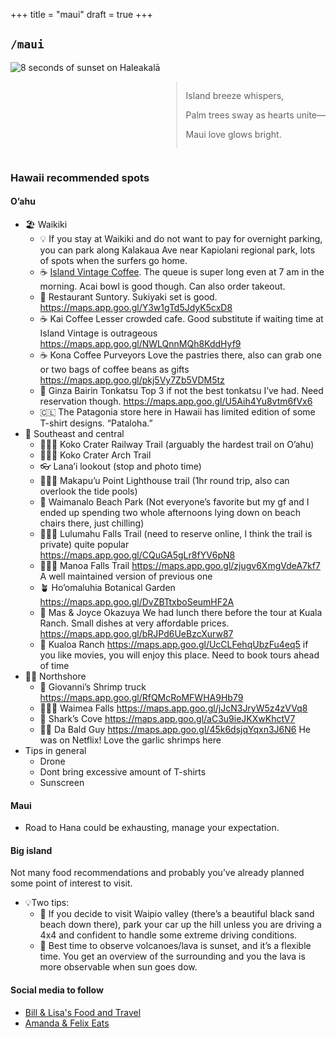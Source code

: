 +++
title = "maui"
draft = true
+++

## `/maui`

<img src="/images/Haleakala.gif" alt="8 seconds of sunset on Haleakalā" style="flex: 1; max-width: 50%; margin-right: 10px">

<div id="observablehq-1082f973" style="flex: 1; max-width: 50%;"></div>
    <!-- <p>Credit: <a href="https://observablehq.com/@rexarski/countdown">Countdown by Observable</a></p> -->
    <link rel="stylesheet" href="https://cdn.jsdelivr.net/npm/@observablehq/inspector@5/dist/inspector.css">
    <script type="module">
    import {Runtime, Inspector} from "https://cdn.jsdelivr.net/npm/@observablehq/runtime@5/dist/runtime.js";
    import define from "https://api.observablehq.com/@rexarski/countdown.js?v=4";
    new Runtime().module(define, Inspector.into("#observablehq-1082f973"));
    </script>

<div style="display: flex; justify-content: flex-end;">
<blockquote style="display: inline;">
    <p>Island breeze whispers,</p>
    <p>Palm trees sway as hearts unite—</p>
    <p>Maui love glows bright.</p>
</blockquote>
</div>
<!-- {{< youtube u7xXI3uF1Nc >}} -->

### Hawaii recommended spots

#### O’ahu

- 🏖 Waikiki
  - 💡 If you stay at Waikiki and do not want to pay for overnight parking, you can park along Kalakaua Ave near Kapiolani regional park, lots of spots when the surfers go home.
  - ☕ [Island Vintage Coffee](https://maps.app.goo.gl/ApH34MzdshatNwGz5). The queue is super long even at 7 am in the morning. Acai bowl is good though. Can also order takeout.
  - 🍲 Restaurant Suntory. Sukiyaki set is good. <https://maps.app.goo.gl/Y3w1gTd5JdyK5cxD8>
  - ☕ Kai Coffee  Lesser crowded cafe. Good substitute if waiting time at Island Vintage is outrageous <https://maps.app.goo.gl/NWLQnnMQh8KddHyf9>
  - ☕ Kona Coffee Purveyors Love the pastries there, also can grab one or two bags of coffee beans as gifts <https://maps.app.goo.gl/pkj5Vy7Zb5VDM5tz>
  - 🍤 Ginza Bairin Tonkatsu Top 3 if not the best tonkatsu I’ve had. Need reservation though. <https://maps.app.goo.gl/U5Aih4Yu8vtm6fVx6>
  - 🇨🇱 The Patagonia store here in Hawaii has limited edition of some T-shirt designs. “Pataloha.”
- 🌺 Southeast and central
  - 🚶🏼‍♂️ Koko Crater Railway Trail (arguably the hardest trail on O’ahu)
  - 🚶🏼‍♂️ Koko Crater Arch Trail
  - 👓 Lana’i lookout (stop and photo time)
  - 🚶🏼‍♂️ Makapu’u Point Lighthouse trail (1hr round trip, also can overlook the tide pools)
  - 🍹 Waimanalo Beach Park (Not everyone’s favorite but my gf and I ended up spending two whole afternoons lying down on beach chairs there, just chilling)
  - 🚶🏼‍♂️ Lulumahu Falls Trail (need to reserve online, I think the trail is private) quite popular <https://maps.app.goo.gl/CQuGA5gLr8fYV6pN8>
  - 🚶🏼‍♂️ Manoa Falls Trail <https://maps.app.goo.gl/zjugv6XmgVdeA7kf7>  A well maintained version of previous one
  - 🪴 Ho’omaluhia Botanical Garden <https://maps.app.goo.gl/DvZBTtxboSeumHF2A>
  - 🍣 Mas & Joyce Okazuya We had lunch there before the tour at Kuala Ranch. Small dishes at very affordable prices. <https://maps.app.goo.gl/bRJPd6UeBzcXurw87>
  - 🦖 Kualoa Ranch <https://maps.app.goo.gl/UcCLFehqUbzFu4eq5> if you like movies, you will enjoy this place. Need to book tours ahead of time
- 🏄‍♀️ Northshore
  - 🍤 Giovanni’s Shrimp truck <https://maps.app.goo.gl/RfQMcRoMFWHA9Hb79>
  - 🚶🏼‍♂️ Waimea Falls <https://maps.app.goo.gl/jJcN3JryW5z4zVVq8>
  - 🦈 Shark’s Cove <https://maps.app.goo.gl/aC3u9ieJKXwKhctV7>
  - 🧑‍🦲 Da Bald Guy <https://maps.app.goo.gl/45k6dsjqYqxn3J6N6> He was on Netflix! Love the garlic shrimps here
- Tips in general
  - Drone
  - Dont bring excessive amount of T-shirts
  - Sunscreen

#### Maui

- Road to Hana could be exhausting, manage your expectation.

#### Big island

Not many food recommendations and probably you’ve already planned some point of interest to visit.

- 💡Two tips:
  - 🚗 If you decide to visit Waipio valley (there’s a beautiful black sand beach down there), park your car up the hill unless you are driving a 4x4 and confident to handle some extreme driving conditions.
  - 🌋 Best time to observe volcanoes/lava is sunset, and it’s a flexible time. You get an overview of the surrounding and you the lava is more observable when sun goes dow.

#### Social media to follow

- [Bill & Lisa's Food and Travel](https://youtube.com/@billandlisa)
- [Amanda & Felix Eats](https://www.youtube.com/@AmandaFelixEats)
